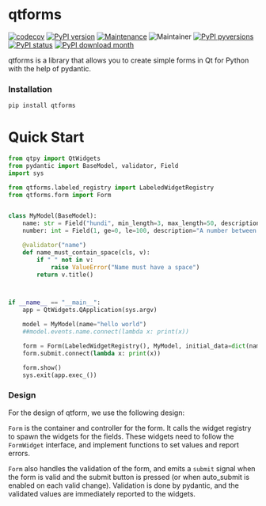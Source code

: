 # qtforms

[![codecov](https://codecov.io/gh/jhnnsrs/qtforms/branch/master/graph/badge.svg?token=UGXEA2THBV)](https://codecov.io/gh/jhnnsrs/qtforms)
[![PyPI version](https://badge.fury.io/py/qtforms.svg)](https://pypi.org/project/qtforms/)
[![Maintenance](https://img.shields.io/badge/Maintained%3F-yes-green.svg)](https://pypi.org/project/qtforms/)
![Maintainer](https://img.shields.io/badge/maintainer-jhnnsrs-blue)
[![PyPI pyversions](https://img.shields.io/pypi/pyversions/qtforms.svg)](https://pypi.python.org/pypi/qtforms/)
[![PyPI status](https://img.shields.io/pypi/status/qtforms.svg)](https://pypi.python.org/pypi/qtforms/)
[![PyPI download month](https://img.shields.io/pypi/dm/qtforms.svg)](https://pypi.python.org/pypi/qtforms/)

qtforms is a library that allows you to create simple forms in Qt for Python with the help of
pydantic.



### Installation

```bash
pip install qtforms
```


# Quick Start

```python
from qtpy import QtWidgets
from pydantic import BaseModel, validator, Field
import sys

from qtforms.labeled_registry import LabeledWidgetRegistry
from qtforms.form import Form


class MyModel(BaseModel):
    name: str = Field("hundi", min_length=3, max_length=50, description="Your name")
    number: int = Field(1, ge=0, le=100, description="A number between 0 and 100")

    @validator("name")
    def name_must_contain_space(cls, v):
        if " " not in v:
            raise ValueError("Name must have a space")
        return v.title()



if __name__ == "__main__":
    app = QtWidgets.QApplication(sys.argv)

    model = MyModel(name="hello world")
    ##model.events.name.connect(lambda x: print(x))

    form = Form(LabeledWidgetRegistry(), MyModel, initial_data=dict(name="hello world"), auto_validate=True)
    form.submit.connect(lambda x: print(x))

    form.show()
    sys.exit(app.exec_())

```


### Design

For the design of qtform, we use the following design:

`Form` is the container and controller for the form. It calls the widget registry to spawn the widgets for the fields.
These widgets need to follow the `FormWidget` interface, and implement functions to set values and report errors.

`Form` also handles the validation of the form, and emits a `submit` signal when the form is valid and the submit button is pressed
(or when auto_submit is enabled on each valid change). Validation is done by pydantic, and the validated values are immediately
reported to the widgets.



